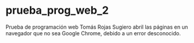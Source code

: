# prueba_prog_web_2
Prueba de programación web Tomás Rojas
Sugiero abril las páginas en un navegador que no sea Google Chrome, debido a un error desconocido.
